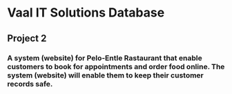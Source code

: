 # Vaal IT Solutions Database
## Project 2
### A system (website) for Pelo-Entle Rastaurant that enable customers to book for appointments and order food online. The system (website) will enable them to keep their customer records safe.

